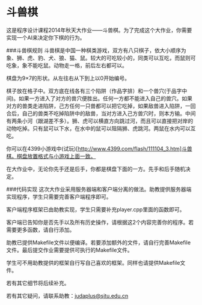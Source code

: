斗兽棋
======

这是程序设计课程2014年秋天大作业——斗兽棋。为了完成这个大作业，你需要实现一个AI来决定你下棋的行为。

###斗兽棋规则
斗兽棋是中国一种棋类游戏，双方有八只棋子，依大小顺序为象、狮、虎、豹、犬、狼、猫、鼠。较大的可吃较小的，同类可以互吃，而鼠则可吃象，象不能吃鼠。动物走一格，前后左右都可以。

棋盘为9×7的形状。从左往右从下到上以0开始编号。

棋子放在格子中。双方底在线各有三个陷阱（作品字排）和一个兽穴(于品字中间)。如果一方进入了对方的兽穴便胜出。任何一方都不能进入自己的兽穴。如果对方的兽类走进陷阱，己方任何一只兽都可以把它吃掉，如果敌兽进入陷阱，一回合后，自己的兽类不吃掉陷阱中的敌兽，当对方进入己方兽穴时，则本方输。中间有两条小河（跟湖差不多）。狮、虎可以横直方向跳过河，而且可以直接把对岸的动物吃掉。只有鼠可以下水，在水中的鼠可以阻隔狮、虎跳河。两鼠在水内可以互吃。

你可以在4399小游戏中(试玩)[http://www.4399.com/flash/111104_3.htm]斗兽棋。棋盘放置格式与小游戏上面一致。

在大作业中，无论你先手还是后手，你都是棋盘下面的一方。先手和后手随机决定。

###代码实现
这次大作业采用服务器端和客户端分离的做法。助教提供服务器端实现程序，学生只需要完善客户端程序即可。

客户端程序框架已由助教实现，学生只需要补充player.cpp里面的函数即可。

客户端已告知你是否先手以及所有历史操作，请根据这2个内容完善你的程序。若需要更多函数，请自行添加。

助教已提供Makefile文件以便编译。若要添加额外的文件，请自行完善Makefile文件。最后提交作业需要提供可执行的Makefile文件。

学生可不用助教提供的框架自行写自己喜欢的框架。同样也请提供Makefile文件。

若有其它细节将后续补充。

若有其它疑问，请联系助教：judaplus@sjtu.edu.cn